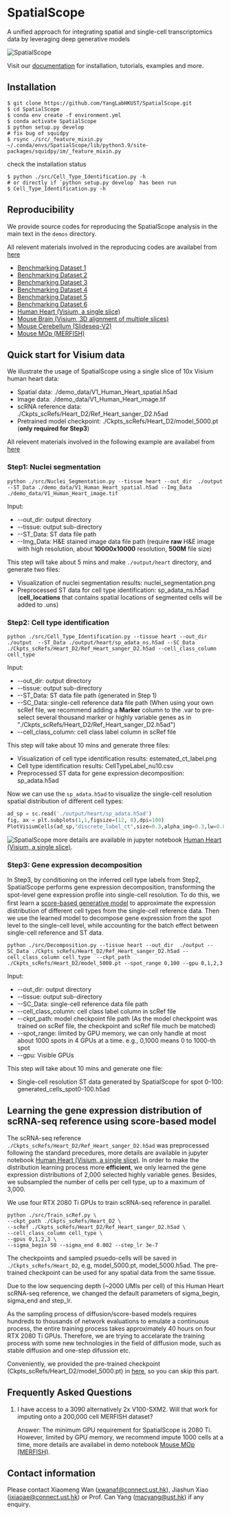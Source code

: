 # SpatialScope
A unified approach for integrating spatial and single-cell transcriptomics data by leveraging deep generative models

![SpatialScope](https://github.com/YangLabHKUST/SpatialScope/blob/master/mainfig-flowchat.jpg)

Visit our [documentation](https://spatialscope-tutorial.readthedocs.io/en/latest/) for installation, tutorials, examples and more.

## Installation
``` shell
$ git clone https://github.com/YangLabHKUST/SpatialScope.git
$ cd SpatialScope
$ conda env create -f environment.yml
$ conda activate SpatialScope
$ python setup.py develop
# fix bug of squidpy
$ rsync ./src/_feature_mixin.py ~/.conda/envs/SpatialScope/lib/python3.9/site-packages/squidpy/im/_feature_mixin.py
```
check the installation status
```shell
$ python ./src/Cell_Type_Identification.py -h
# or directly if `python setup.py develop` has been run
$ Cell_Type_Identification.py -h
```


## Reproducibility

We provide source codes for reproducing the SpatialScope analysis in the main text in the `demos` directory.

All relevent materials involved in the reproducing codes are availabel from [here](https://drive.google.com/drive/folders/1PXv_brtr-tXshBVEd_HSPIagjX9oF7Kg?usp=sharing)

+ [Benchmarking Dataset 1](https://github.com/YangLabHKUST/SpatialScope/blob/master/demos/Benchmarking-Dataset_1.ipynb)
+ [Benchmarking Dataset 2](https://github.com/YangLabHKUST/SpatialScope/blob/master/demos/Benchmarking-Dataset_2.ipynb)
+ [Benchmarking Dataset 3](https://github.com/YangLabHKUST/SpatialScope/blob/master/demos/Benchmarking-Dataset_3.ipynb)
+ [Benchmarking Dataset 4](https://github.com/YangLabHKUST/SpatialScope/blob/master/demos/Benchmarking-Dataset_4.ipynb)
+ [Benchmarking Dataset 5](https://github.com/YangLabHKUST/SpatialScope/blob/master/demos/Benchmarking-Dataset_5.ipynb)
+ [Benchmarking Dataset 6](https://github.com/YangLabHKUST/SpatialScope/blob/master/demos/Benchmarking-Dataset_6.ipynb)
+ [Human Heart (Visium, a single slice)](https://github.com/YangLabHKUST/SpatialScope/blob/master/demos/Human-Heart.ipynb)
+ [Mouse Brain (Visium, 3D alignment of multiple slices)](https://github.com/YangLabHKUST/SpatialScope/blob/master/demos/Mouse-Brain.ipynb)
+ [Mouse Cerebellum (Slideseq-V2)](https://github.com/YangLabHKUST/SpatialScope/blob/master/demos/Mouse-Cerebellum-Slideseq.ipynb)
+ [Mouse MOp (MERFISH)](https://github.com/YangLabHKUST/SpatialScope/blob/master/demos/Mouse-MOp-MERFISH.ipynb)


## Quick start for Visium data

We illustrate the usage of SpatialScope using a single slice of 10x Visium human heart data:
- Spatial data: ./demo_data/V1_Human_Heart_spatial.h5ad
- Image data: ./demo_data/V1_Human_Heart_image.tif
- scRNA reference data: ./Ckpts_scRefs/Heart_D2/Ref_Heart_sanger_D2.h5ad
- Pretrained model checkpoint: ./Ckpts_scRefs/Heart_D2/model_5000.pt (**only required for Step3**)

All relevent materials involved in the following example are availabel from [here](https://drive.google.com/drive/folders/1PXv_brtr-tXshBVEd_HSPIagjX9oF7Kg?usp=sharing)

### Step1: Nuclei segmentation

```
python ./src/Nuclei_Segmentation.py --tissue heart --out_dir  ./output  --ST_Data ./demo_data/V1_Human_Heart_spatial.h5ad --Img_Data  ./demo_data/V1_Human_Heart_image.tif
```

Input:

- --out_dir: output directory
- --tissue: output sub-directory
- --ST_Data: ST data file path
- --Img_Data: H&E stained image data file path (require **raw** H&E image with high resolution, about **10000x10000** resolution, **500M** file size)

This step will take about 5 mins and make `./output/heart` directory, and generate two files:

- Visualization of nuclei segmentation results: nuclei_segmentation.png
- Preprocessed ST data for cell type identification: sp_adata_ns.h5ad (**cell_locations** that contains spatial locations of segmented cells will be added to .uns)


### Step2: Cell type identification

```
python ./src/Cell_Type_Identification.py --tissue heart --out_dir  ./output  --ST_Data ./output/heart/sp_adata_ns.h5ad --SC_Data ./Ckpts_scRefs/Heart_D2/Ref_Heart_sanger_D2.h5ad --cell_class_column cell_type
```

Input:

- --out_dir: output directory
- --tissue: output sub-directory
- --ST_Data: ST data file path (generated in Step 1)
- --SC_Data: single-cell reference data file path (When using your own scRef file, we recommend adding a **Marker** column to the .var to pre-select several thousand marker or highly variable genes as in "./Ckpts_scRefs/Heart_D2/Ref_Heart_sanger_D2.h5ad")
- --cell_class_column: cell class label column in scRef file

This step will take about 10 mins and generate three files:

- Visualization of cell type identification results: estemated_ct_label.png
- Cell type identification results: CellTypeLabel_nu10.csv
- Preprocessed ST data for gene expression decomposition: sp_adata.h5ad

Now we can use the `sp_adata.h5ad` to visualize the single-cell resolution spatial distribution of different cell types:

```python
ad_sp = sc.read('./output/heart/sp_adata.h5ad')
fig, ax = plt.subplots(1,1,figsize=(12, 8),dpi=100)
PlotVisiumCells(ad_sp,"discrete_label_ct",size=0.3,alpha_img=0.3,lw=0.8,ax=ax)
```
![SpatialScope](https://github.com/YangLabHKUST/SpatialScope/blob/master/human-heart-crop.png)
more details are available in jupyter notebook [Human Heart (Visium, a single slice)](https://github.com/YangLabHKUST/SpatialScope/blob/master/demos/Human-Heart.ipynb).


### Step3: Gene expression decomposition

In Step3, by conditioning on the inferred cell type labels from Step2, SpatialScope performs gene expression decomposition, transforming the spot-level gene expression proﬁle into single-cell resolution. To do this, we ﬁrst learn a [score-based generative model](#Learning-the-gene-expression-distribution-of-scRNA-seq-reference-using-score-based-model) to approximate the expression distribution of different cell types from the single-cell reference data. Then we use the learned model to decompose gene expression from the spot level to the single-cell level, while accounting for the batch effect between single-cell reference and ST data.

```
python ./src/Decomposition.py --tissue heart --out_dir  ./output --SC_Data ./Ckpts_scRefs/Heart_D2/Ref_Heart_sanger_D2.h5ad --cell_class_column cell_type  --ckpt_path ./Ckpts_scRefs/Heart_D2/model_5000.pt --spot_range 0,100 --gpu 0,1,2,3
```

Input:

- --out_dir: output directory
- --tissue: output sub-directory
- --SC_Data: single-cell reference data file path 
- --cell_class_column: cell class label column in scRef file
- --ckpt_path: model checkpoint file path (As the model checkpoint was trained on scRef file, the checkpoint and scRef file much be matched)
- --spot_range: limited by GPU memory, we can only handle at most about 1000 spots in 4 GPUs at a time. e.g., 0,1000 means 0 to 1000-th spot
- --gpu: Visible GPUs

This step will take about 10 mins and generate one file:

- Single-cell resolution ST data generated by SpatialScope for spot 0-100: generated_cells_spot0-100.h5ad

## Learning the gene expression distribution of scRNA-seq reference using score-based model

The scRNA-seq reference `./Ckpts_scRefs/Heart_D2/Ref_Heart_sanger_D2.h5ad` was preprocessed following the standard precedures, more details are available in jupyter notebook [Human Heart (Visium, a single slice)](https://github.com/YangLabHKUST/SpatialScope/blob/master/demos/Human-Heart.ipynb). In order to make the distribution learning process more **efficient**, we only learned the gene expression distributions of 2,000 selected highly variable genes.  Besides, we subsampled the number of cells per cell type, up to a maximum of 3,000. 


We use four RTX 2080 Ti GPUs to train scRNA-seq reference in parallel.

```
python ./src/Train_scRef.py \
--ckpt_path ./Ckpts_scRefs/Heart_D2 \
--scRef ./Ckpts_scRefs/Heart_D2/Ref_Heart_sanger_D2.h5ad \
--cell_class_column cell_type \
--gpus 0,1,2,3 \
--sigma_begin 50 --sigma_end 0.002 --step_lr 3e-7 
```
The checkpoints and sampled psuedo-cells will be saved in `./Ckpts_scRefs/Heart_D2`, e.g, model_5000.pt, model_5000.h5ad. The pre-trained checkpoint can be used for any spatial data from the same tissue.

Due to the low sequencing depth (~2000 UMIs per cell) of this Human Heart scRNA-seq reference, we changed the default parameters of sigma_begin, sigma_end and step_lr.

As the sampling process of diffusion/score-based models requires hundreds to thousands of network evaluations to emulate a continuous process, the entire training process takes approximately 40 hours on four RTX 2080 Ti GPUs. Therefore, we are trying to accelarate the training process with some new technologies in the field of diffusion mode, such as stable diffusion and one-step difussion etc. 

Conveniently, we provided the pre-trained checkpoint (Ckpts_scRefs/Heart_D2/model_5000.pt) in [here](https://drive.google.com/drive/folders/1PXv_brtr-tXshBVEd_HSPIagjX9oF7Kg?usp=sharing), so you can skip this part.



## Frequently Asked Questions

1. I have access to a 3090 alternatively 2x V100-SXM2. Will that work for imputing onto a 200,000 cell MERFISH dataset?

   Answer: The minimum GPU requirement for SpatialScope is 2080 Ti. However, limited by GPU memory, we recommend impute 1000 cells at a time, more details are availabel in demo notebook [Mouse MOp (MERFISH)](https://github.com/YangLabHKUST/SpatialScope/blob/master/demos/Mouse-MOp-MERFISH.ipynb).


## Contact information

Please contact Xiaomeng Wan (xwanaf@connect.ust.hk), Jiashun Xiao (jxiaoae@connect.ust.hk) or Prof. Can Yang (macyang@ust.hk) if any enquiry.